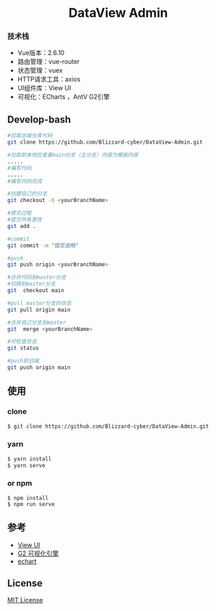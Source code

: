 

<h1 align="center">DataView Admin</h1>

### 技术栈

- Vue版本：2.6.10
- 路由管理：vue-router
- 状态管理：vuex
- HTTP请求工具：axios
- UI组件库：View UI
- 可视化：ECharts ，AntV G2引擎

##  Develop-bash

``` bash
#拉取远端仓库代码
git clone https://github.com/Blizzard-cyber/DataView-Admin.git

#拉取到本地后查看main分支（主分支）内容为模板内容
.....
#编写代码
.....
#编写代码完成

#创建自己的分支
git checkout -b <yourBranchName>

#提交过程
#提交所有更改
git add .

#commit
git commit -m "提交说明"

#push
git push origin <yourBranchName>

#合并代码到master分支
#切换到master分支
git  checkout main

#pull master分支的状态
git pull origin main

#合并自己分支到master
git  merge <yourBranchName>

#可检查状态
git status

#push到远端
git push origin main
```

## 使用

### clone
```bash
$ git clone https://github.com/Blizzard-cyber/DataView-Admin.git
```
### yarn
```bash
$ yarn install
$ yarn serve
```
### or npm
```
$ npm install
$ npm run serve
```
## 参考

- [View UI](http://v4.iviewui.com/docs/introduce)
- [G2 可视化引擎](https://antv-g2.gitee.io/zh/)
- [echart](https://www.echartsjs.com/zh/index.html)

## License

[MIT License](https://github.com/SaberInoryKiss/iview-saber/blob/master/LICENSE)
